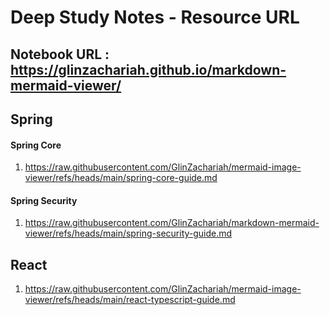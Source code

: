 # Deep Study Notes - Resource URL

##  Notebook URL : https://glinzachariah.github.io/markdown-mermaid-viewer/

## Spring

#### Spring Core
1. https://raw.githubusercontent.com/GlinZachariah/mermaid-image-viewer/refs/heads/main/spring-core-guide.md

#### Spring Security
1. https://raw.githubusercontent.com/GlinZachariah/markdown-mermaid-viewer/refs/heads/main/spring-security-guide.md

## React

1. https://raw.githubusercontent.com/GlinZachariah/mermaid-image-viewer/refs/heads/main/react-typescript-guide.md

